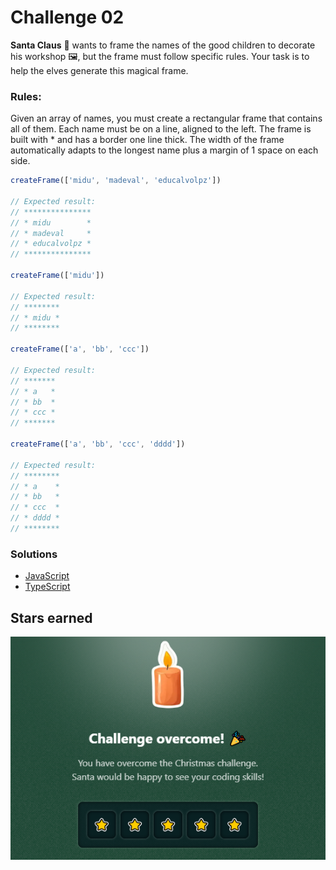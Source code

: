 # Challenge 02

**Santa Claus** 🎅 wants to frame the names of the good children to decorate his workshop 🖼️, but the frame must follow specific rules. Your task is to help the elves generate this magical frame.

### Rules:

Given an array of names, you must create a rectangular frame that contains all of them.
Each name must be on a line, aligned to the left.
The frame is built with \* and has a border one line thick.
The width of the frame automatically adapts to the longest name plus a margin of 1 space on each side.

```js
createFrame(['midu', 'madeval', 'educalvolpz'])

// Expected result:
// ***************
// * midu        *
// * madeval     *
// * educalvolpz *
// ***************

createFrame(['midu'])

// Expected result:
// ********
// * midu *
// ********

createFrame(['a', 'bb', 'ccc'])

// Expected result:
// *******
// * a   *
// * bb  *
// * ccc *
// *******

createFrame(['a', 'bb', 'ccc', 'dddd'])

// Expected result:
// ********
// * a    *
// * bb   *
// * ccc  *
// * dddd *
// ********
```

### Solutions

- [JavaScript](./solution.js)
- [TypeScript](./solution.ts)

## Stars earned

![5 stars](../../.github/02-challenge-stars.png)
